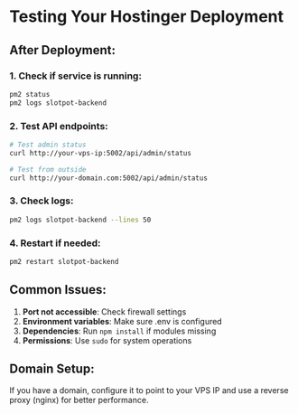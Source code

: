 # Testing Your Hostinger Deployment

## After Deployment:

### 1. Check if service is running:
```bash
pm2 status
pm2 logs slotpot-backend
```

### 2. Test API endpoints:
```bash
# Test admin status
curl http://your-vps-ip:5002/api/admin/status

# Test from outside
curl http://your-domain.com:5002/api/admin/status
```

### 3. Check logs:
```bash
pm2 logs slotpot-backend --lines 50
```

### 4. Restart if needed:
```bash
pm2 restart slotpot-backend
```

## Common Issues:

1. **Port not accessible**: Check firewall settings
2. **Environment variables**: Make sure .env is configured
3. **Dependencies**: Run `npm install` if modules missing
4. **Permissions**: Use `sudo` for system operations

## Domain Setup:
If you have a domain, configure it to point to your VPS IP and use a reverse proxy (nginx) for better performance. 